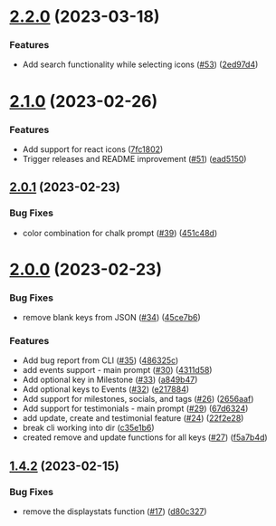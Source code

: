 # [2.2.0](https://github.com/Pradumnasaraf/LinkFree-CLI/compare/v2.1.0...v2.2.0) (2023-03-18)


### Features

* Add search functionality while selecting icons ([#53](https://github.com/Pradumnasaraf/LinkFree-CLI/issues/53)) ([2ed97d4](https://github.com/Pradumnasaraf/LinkFree-CLI/commit/2ed97d4c37c00cbf5af8148978e95f5b007d5830))



# [2.1.0](https://github.com/Pradumnasaraf/LinkFree-CLI/compare/v2.0.1...v2.1.0) (2023-02-26)


### Features

* Add support for react icons ([7fc1802](https://github.com/Pradumnasaraf/LinkFree-CLI/commit/7fc1802c4bd2aa877dc35600b18810758474c1d9))
* Trigger releases and README improvement ([#51](https://github.com/Pradumnasaraf/LinkFree-CLI/issues/51)) ([ead5150](https://github.com/Pradumnasaraf/LinkFree-CLI/commit/ead51508460e441e7c3f4d33fe31a491dc5fee29))



## [2.0.1](https://github.com/Pradumnasaraf/LinkFree-CLI/compare/v2.0.0...v2.0.1) (2023-02-23)


### Bug Fixes

* color combination for chalk prompt ([#39](https://github.com/Pradumnasaraf/LinkFree-CLI/issues/39)) ([451c48d](https://github.com/Pradumnasaraf/LinkFree-CLI/commit/451c48dba6ea9aa1e85ebe9a674c420323d88d09))



# [2.0.0](https://github.com/Pradumnasaraf/LinkFree-CLI/compare/v1.4.2...v2.0.0) (2023-02-23)


### Bug Fixes

* remove blank keys from JSON  ([#34](https://github.com/Pradumnasaraf/LinkFree-CLI/issues/34)) ([45ce7b6](https://github.com/Pradumnasaraf/LinkFree-CLI/commit/45ce7b680e3b07168706914fb9703d63cd87590f))


### Features

* Add bug report from CLI ([#35](https://github.com/Pradumnasaraf/LinkFree-CLI/issues/35)) ([486325c](https://github.com/Pradumnasaraf/LinkFree-CLI/commit/486325c67b48dc1ce0f5cebc419258ea55034e26))
* add events support - main prompt ([#30](https://github.com/Pradumnasaraf/LinkFree-CLI/issues/30)) ([4311d58](https://github.com/Pradumnasaraf/LinkFree-CLI/commit/4311d58e8f29f9bb9c292248f891f92b5f5f9592))
* Add optional key in Milestone ([#33](https://github.com/Pradumnasaraf/LinkFree-CLI/issues/33)) ([a849b47](https://github.com/Pradumnasaraf/LinkFree-CLI/commit/a849b47e9bcb2b54a8505fe01ee6a380ac35ee43))
* Add optional keys to Events ([#32](https://github.com/Pradumnasaraf/LinkFree-CLI/issues/32)) ([e217884](https://github.com/Pradumnasaraf/LinkFree-CLI/commit/e21788400f5cdbf7f15edcf5852ccc2ae30b8939))
* Add support for milestones, socials, and tags ([#26](https://github.com/Pradumnasaraf/LinkFree-CLI/issues/26)) ([2656aaf](https://github.com/Pradumnasaraf/LinkFree-CLI/commit/2656aaf62e208f72dbd9d668c2b6bda3dd07c528))
* Add support for testimonials - main prompt ([#29](https://github.com/Pradumnasaraf/LinkFree-CLI/issues/29)) ([67d6324](https://github.com/Pradumnasaraf/LinkFree-CLI/commit/67d6324d7bb8b3fcb6141e5b200c013df2a7b48e))
* add update, create and testimonial feature ([#24](https://github.com/Pradumnasaraf/LinkFree-CLI/issues/24)) ([22f2e28](https://github.com/Pradumnasaraf/LinkFree-CLI/commit/22f2e28a103f64e8fd6e8ccb47850e9e7d5c818e))
* break cli working into dir ([c35e1b6](https://github.com/Pradumnasaraf/LinkFree-CLI/commit/c35e1b6c8483ae3b0782310d7ba694976d6bdfa6))
* created remove and update functions for all keys ([#27](https://github.com/Pradumnasaraf/LinkFree-CLI/issues/27)) ([f5a7b4d](https://github.com/Pradumnasaraf/LinkFree-CLI/commit/f5a7b4d3562f372ddcd7ecc3a26d47c0e3d1868d))



## [1.4.2](https://github.com/Pradumnasaraf/LinkFree-CLI/compare/v1.4.1...v1.4.2) (2023-02-15)


### Bug Fixes

* remove the displaystats function ([#17](https://github.com/Pradumnasaraf/LinkFree-CLI/issues/17)) ([d80c327](https://github.com/Pradumnasaraf/LinkFree-CLI/commit/d80c327ebc654b7267ffa587b88e54d7d4b049ed))



